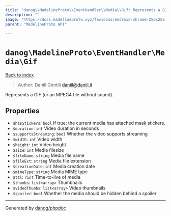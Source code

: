 ```yaml
---
title: "danog\\MadelineProto\\EventHandler\\Media\\Gif: Represents a GIF (or an MPEG4 file without sound)."
description: ""
image: "https://docs.madelineproto.xyz/favicons/android-chrome-256x256.png"
parent: "MadelineProto API"

---
```

# `danog\MadelineProto\EventHandler\Media\Gif`
[Back to index](../../../../index.html)

> Author: Daniil Gentili <daniil@daniil.it>  
  

Represents a GIF (or an MPEG4 file without sound).  



## Properties
* `$hasStickers`: `bool` If true; the current media has attached mask stickers.
* `$duration`: `int` Video duration in seconds
* `$supportsStreaming`: `bool` Whether the video supports streaming
* `$width`: `int` Video width
* `$height`: `int` Video height
* `$size`: `int` Media filesize
* `$fileName`: `string` Media file name
* `$fileExt`: `string` Media file extension
* `$creationDate`: `int` Media creation date
* `$mimeType`: `string` Media MIME type
* `$ttl`: `?int` Time-to-live of media
* `$thumbs`: `list<array>` Thumbnails
* `$videoThumbs`: `list<array>` Video thumbnails
* `$spoiler`: `bool` Whether the media should be hidden behind a spoiler
---
Generated by [danog/phpdoc](https://phpdoc.daniil.it)
